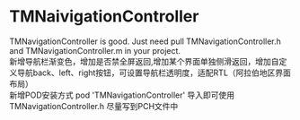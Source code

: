 # TMNaivigationController
TMNavigationController is good.
Just need pull TMNavigationController.h and TMNavigationController.m in your project.<br>
新增导航栏渐变色，增加是否禁全屏返回,增加某个界面单独侧滑返回，增加自定义导航back、left、right按钮，可设置导航栏透明度，适配RTL（阿拉伯地区界面布局）<br>
新增POD安装方式   pod 'TMNavigationController' 导入即可使用 TMNavigationController.h 尽量写到PCH文件中 <br>
